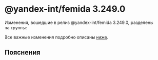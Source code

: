 # @yandex-int/femida 3.249.0

<!-- ЧЕЛОВЕЧЕСКОЕ ВСТУПЛЕНИЕ -->

Изменения, вошедшие в релиз @yandex-int/femida 3.249.0, разделены на группы:

Все важные изменения подробно описаны [ниже](#Пояснения).

## Пояснения

